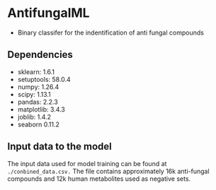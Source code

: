 # AntifungalML
- Binary classifer for the indentification of anti fungal compounds

## Dependencies
- sklearn: 1.6.1
- setuptools: 58.0.4
- numpy: 1.26.4
- scipy: 1.13.1
- pandas: 2.2.3
- matplotlib: 3.4.3
- joblib: 1.4.2
- seaborn 0.11.2

## Input data to the model
The input data used for model training can be found at `./conbined_data.csv.` The file contains approximately 16k anti-fungal compounds and 12k human metabolites used as negative sets.
